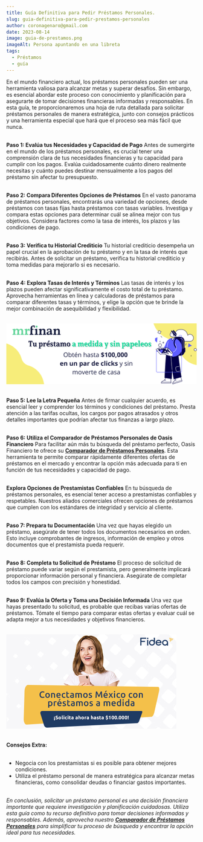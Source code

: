 ```yaml
---
title: Guía Definitiva para Pedir Préstamos Personales.
slug: guia-definitiva-para-pedir-prestamos-personales
author: coronagenaro@gmail.com
date: 2023-08-14
image: guia-de-prestamos.png
imageAlt: Persona apuntando en una libreta
tags:
  - Préstamos
  - guía
---
```

En el mundo financiero actual, los préstamos personales pueden ser una herramienta valiosa para alcanzar metas y superar desafíos. Sin embargo, es esencial abordar este proceso con conocimiento y planificación para asegurarte de tomar decisiones financieras informadas y responsables. En esta guía, te proporcionaremos una hoja de ruta detallada para solicitar préstamos personales de manera estratégica, junto con consejos prácticos y una herramienta especial que hará que el proceso sea más fácil que nunca. <br/><br/>

**Paso 1: Evalúa tus Necesidades y Capacidad de Pago** Antes de sumergirte en el mundo de los préstamos personales, es crucial tener una comprensión clara de tus necesidades financieras y tu capacidad para cumplir con los pagos. Evalúa cuidadosamente cuánto dinero realmente necesitas y cuánto puedes destinar mensualmente a los pagos del préstamo sin afectar tu presupuesto. <br/><br/>

**Paso 2: Compara Diferentes Opciones de Préstamos** En el vasto panorama de préstamos personales, encontrarás una variedad de opciones, desde préstamos con tasas fijas hasta préstamos con tasas variables. Investiga y compara estas opciones para determinar cuál se alinea mejor con tus objetivos. Considera factores como la tasa de interés, los plazos y las condiciones de pago. <br/><br/>

**Paso 3: Verifica tu Historial Crediticio** Tu historial crediticio desempeña un papel crucial en la aprobación de tu préstamo y en la tasa de interés que recibirás. Antes de solicitar un préstamo, verifica tu historial crediticio y toma medidas para mejorarlo si es necesario. <br/><br/>

**Paso 4: Explora Tasas de Interés y Términos** Las tasas de interés y los plazos pueden afectar significativamente el costo total de tu préstamo. Aprovecha herramientas en línea y calculadoras de préstamos para comparar diferentes tasas y términos, y elige la opción que te brinde la mejor combinación de asequibilidad y flexibilidad. <br/><br/>

[![Banner Mr Finan](bannermf-1-.png "Cotiza tu préstamos personal con Mr Finan")](https://bit.ly/3qBTHJc)
<br/><br/>

**Paso 5: Lee la Letra Pequeña** Antes de firmar cualquier acuerdo, es esencial leer y comprender los términos y condiciones del préstamo. Presta atención a las tarifas ocultas, los cargos por pagos atrasados y otros detalles importantes que podrían afectar tus finanzas a largo plazo. <br/><br/>

**Paso 6: Utiliza el Comparador de Préstamos Personales de Oasis Financiero** Para facilitar aún más tu búsqueda del préstamo perfecto, Oasis Financiero te ofrece su **[Comparador de Préstamos Personales](https://bit.ly/3Yxo5RK)**. Esta herramienta te permite comparar rápidamente diferentes ofertas de préstamos en el mercado y encontrar la opción más adecuada para ti en función de tus necesidades y capacidad de pago. <br/><br/>

**Explora Opciones de Prestamistas Confiables** En tu búsqueda de préstamos personales, es esencial tener acceso a prestamistas confiables y respetables. Nuestros aliados comerciales ofrecen opciones de préstamos que cumplen con los estándares de integridad y servicio al cliente. <br/><br/>

**Paso 7: Prepara tu Documentación** Una vez que hayas elegido un préstamo, asegúrate de tener todos los documentos necesarios en orden. Esto incluye comprobantes de ingresos, información de empleo y otros documentos que el prestamista pueda requerir. <br/><br/>

**Paso 8: Completa tu Solicitud de Préstamo** El proceso de solicitud de préstamo puede variar según el prestamista, pero generalmente implicará proporcionar información personal y financiera. Asegúrate de completar todos los campos con precisión y honestidad. <br/><br/>

**Paso 9: Evalúa la Oferta y Toma una Decisión Informada** Una vez que hayas presentado tu solicitud, es probable que recibas varias ofertas de préstamos. Tómate el tiempo para comparar estas ofertas y evaluar cuál se adapta mejor a tus necesidades y objetivos financieros. <br/><br/>

[![Banner Fidea](pushnotif-450x250.jpg "Cotiza y solicta tu préstamo en Fidea")](https://bit.ly/45uMWYw)
<br/><br/>

**Consejos Extra:** <br/><br/>

* Negocia con los prestamistas si es posible para obtener mejores condiciones.
* Utiliza el préstamo personal de manera estratégica para alcanzar metas financieras, como consolidar deudas o financiar gastos importantes. <br/><br/>

*En conclusión, solicitar un préstamo personal es una decisión financiera importante que requiere investigación y planificación cuidadosas. Utiliza esta guía como tu recurso definitivo para tomar decisiones informadas y responsables. Además, aprovecha nuestro **[Comparador de Préstamos Personales](https://bit.ly/3Yxo5RK)** para simplificar tu proceso de búsqueda y encontrar la opción ideal para tus necesidades.*

<!--EndFragment-->